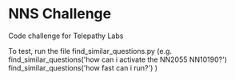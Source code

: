 # NNS Challenge
 
Code challenge for Telepathy Labs

To test, run the file find_similar_questions.py
(e.g. 
find_similar_questions('how can i activate the NN2055 NN10190?')
find_similar_questions('how fast can i run?')
)